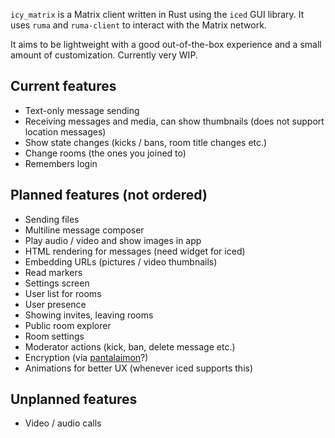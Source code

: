 `icy_matrix` is a Matrix client written in Rust using the `iced` GUI library. It uses `ruma` and `ruma-client` to interact with the Matrix network.

It aims to be lightweight with a good out-of-the-box experience and a small amount of customization. Currently very WIP.

## Current features
- Text-only message sending
- Receiving messages and media, can show thumbnails (does not support location messages)
- Show state changes (kicks / bans, room title changes etc.)
- Change rooms (the ones you joined to)
- Remembers login

## Planned features (not ordered)
- Sending files
- Multiline message composer
- Play audio / video and show images in app 
- HTML rendering for messages (need widget for iced)
- Embedding URLs (pictures / video thumbnails)
- Read markers
- Settings screen
- User list for rooms
- User presence
- Showing invites, leaving rooms 
- Public room explorer
- Room settings
- Moderator actions (kick, ban, delete message etc.)
- Encryption (via [pantalaimon](https://github.com/matrix-org/pantalaimon)?)
- Animations for better UX (whenever iced supports this)

## Unplanned features
- Video / audio calls
